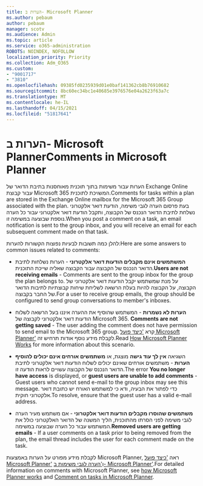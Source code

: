 ```yaml
---
title: הערות ב- Microsoft Planner
ms.author: pebaum
author: pebaum
manager: scotv
ms.audience: Admin
ms.topic: article
ms.service: o365-administration
ROBOTS: NOINDEX, NOFOLLOW
localization_priority: Priority
ms.collection: Adm_O365
ms.custom:
- "9001717"
- "3810"
ms.openlocfilehash: 09385fd0235939d01e0baf141362cb8b76910682
ms.sourcegitcommit: 8bc60ec34bc1e40685e3976576e04a2623f63a7c
ms.translationtype: MT
ms.contentlocale: he-IL
ms.lasthandoff: 04/15/2021
ms.locfileid: "51817641"
---
```

# <a name="comments-in-microsoft-planner"></a><span data-ttu-id="b3f54-102">הערות ב- Microsoft Planner</span><span class="sxs-lookup"><span data-stu-id="b3f54-102">Comments in Microsoft Planner</span></span>

<span data-ttu-id="b3f54-103">הערות עבור משימות בתוך תוכנית מאוחסנות בתיבת הדואר של Exchange Online עבור קבוצת Microsoft 365 המשויכת לתוכנית.</span><span class="sxs-lookup"><span data-stu-id="b3f54-103">Comments for tasks within a plan are stored in the Exchange Online mailbox for the Microsoft 365 Group associated with the plan.</span></span>  <span data-ttu-id="b3f54-104">בעת פרסום הערה לגבי משימה, הודעת דואר אלקטרוני נשלחת לתיבת הדואר הנכנס של הקבוצה, ותקבל הודעת דואר אלקטרוני עבור כל הערה נוספת שבוצעה במשימה זו.</span><span class="sxs-lookup"><span data-stu-id="b3f54-104">When you post a comment on a task, an email notification is sent to the group inbox, and you will receive an email for each subsequent comment made on that task.</span></span>

<span data-ttu-id="b3f54-105">להלן כמה תשובות לבעיות נפוצות הקשורות להערות:</span><span class="sxs-lookup"><span data-stu-id="b3f54-105">Here are some answers to common issues related to comments:</span></span>

- <span data-ttu-id="b3f54-106">**המשתמשים אינם מקבלים הודעות דואר אלקטרוני** - הערות נשלחות לתיבת הדואר הנכנס של הקבוצה עבור הקבוצה שאליה שייכת התוכנית.</span><span class="sxs-lookup"><span data-stu-id="b3f54-106">**Users are not receiving emails** - Comments are sent to the group inbox for the group the plan belongs to.</span></span> <span data-ttu-id="b3f54-107">על מנת שמשתמש יקבל הודעות דואר אלקטרוני של הקבוצה, על הקבוצה להיות בעלת הרשאה לשליחת שיחות קבוצתיות לתיבות הדואר של החבר בקבוצה.</span><span class="sxs-lookup"><span data-stu-id="b3f54-107">For a user to receive group emails, the group should be configured to send group conversations to member's inboxes.</span></span>

- <span data-ttu-id="b3f54-108">**הערות לא נשמרות** - המשתמש שהוסיף את ההערה איננו בעל הרשאה לשלוח הודעות דואר אלקטרוני לקבוצה של Microsoft 365. </span><span class="sxs-lookup"><span data-stu-id="b3f54-108">**Comments are not getting saved** -  The user adding the comment does not have permission to send email to the Microsoft 365 group.</span></span> <span data-ttu-id="b3f54-109">קרא ['כיצד פועל Microsoft Planner'](https://techcommunity.microsoft.com/t5/planner-blog/how-microsoft-planner-works/ba-p/1214736) לקבלת מידע נוסף אודות תרחיש זה.</span><span class="sxs-lookup"><span data-stu-id="b3f54-109">Read [How Microsoft Planner Works](https://techcommunity.microsoft.com/t5/planner-blog/how-microsoft-planner-works/ba-p/1214736) for more information about this scenario.</span></span>

- <span data-ttu-id="b3f54-110">השגיאה **אין לך עוד גישה** מוצגת, או **משתמשים אורחים אינם יכולים להוסיף הערות** - משתמשים אורחים שאינם יכולים לשלוח הודעות דואר אלקטרוני לתיבת הדואר הנכנס של הקבוצה עשויים לראות הודעה זו.</span><span class="sxs-lookup"><span data-stu-id="b3f54-110">The error **You no longer have access** is displayed, or **guest users are unable to add comments** - Guest users who cannot send e-mail to the group inbox may see this message.</span></span> <span data-ttu-id="b3f54-111">כדי לפתור את הבעיה, ודא כי למשתמש האורח יש כתובת דואר אלקטרוני חוקית.</span><span class="sxs-lookup"><span data-stu-id="b3f54-111">To resolve, ensure that the guest user has a valid e-mail address.</span></span>

- <span data-ttu-id="b3f54-112">**משתמשים שהוסרו מקבלים הודעות דואר אלקטרוני** - אם משתמש מעיר הערה לגבי משימה לפני הסרתו מהתוכנית, הליך המשנה של הדואר האלקטרוני כולל את המשתמש עבור כל הערה שבוצעה במשימה.</span><span class="sxs-lookup"><span data-stu-id="b3f54-112">**Removed users are getting emails** -  If a user comments on a task prior to being removed from the plan, the email thread includes the user for each comment made on the task.</span></span>

<span data-ttu-id="b3f54-113">לקבלת מידע מפורט על הערות באמצעות Microsoft Planner, ראה ['כיצד פועל Microsoft Planner'](https://techcommunity.microsoft.com/t5/planner-blog/how-microsoft-planner-works/ba-p/1214736) ו['הערה לגבי משימות ב- Microsoft Planner'](https://support.microsoft.com/office/fd4aedde-7785-4cd0-96ee-122fbc9140e1).</span><span class="sxs-lookup"><span data-stu-id="b3f54-113">For detailed information on comments with Microsoft Planner, see [how Microsoft Planner works](https://techcommunity.microsoft.com/t5/planner-blog/how-microsoft-planner-works/ba-p/1214736) and [Comment on tasks in Microsoft Planner](https://support.microsoft.com/office/fd4aedde-7785-4cd0-96ee-122fbc9140e1).</span></span>
